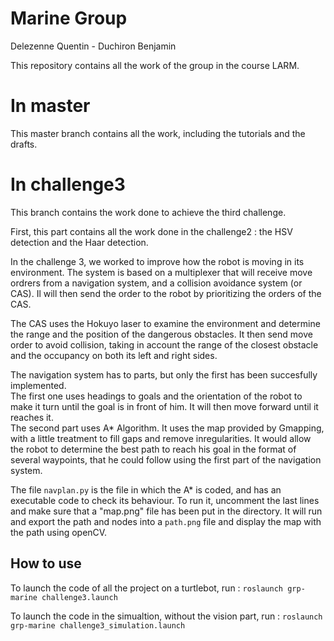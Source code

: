 # Marine Group
Delezenne Quentin - Duchiron Benjamin

This repository contains all the work of the group in the course LARM.

# In **master**
This master branch contains all the work, including the tutorials and the drafts.

# In **challenge3**
This branch contains the work done to achieve the third challenge.  

First, this part contains all the work done in the challenge2 : the HSV detection and the Haar detection.

In the challenge 3, we worked to improve how the robot is moving in its environment. The system is based on a multiplexer that will receive move ordrers from a navigation system, and a collision avoidance system (or CAS). Il will then send the order to the robot by prioritizing the orders of the CAS.

The CAS uses the Hokuyo laser to examine the environment and determine the range and the position of the dangerous obstacles. It then send move order to avoid collision, taking in account the range of the closest obstacle and the occupancy on both its left and right sides.

The navigation system has to parts, but only the first has been succesfully implemented.  
The first one uses headings to goals and the orientation of the robot to make it turn until the goal is in front of him. It will then move forward until it reaches it.  
The second part uses A* Algorithm. It uses the map provided by Gmapping, with a little treatment to fill gaps and remove inregularities. It would allow the robot to determine the best path to reach his goal in the format of several waypoints, that he could follow using the first part of the navigation system.

The file `navplan.py` is the file in which the A* is coded, and has an executable code to check its behaviour. To run it, uncomment the last lines and make sure that a "map.png" file has been put in the directory. It will run and export the path and nodes into a `path.png` file and display the map with the path using openCV.

## How to use

To launch the code of all the project on a turtlebot, run :
`roslaunch grp-marine challenge3.launch`

To launch the code in the simualtion, without the vision part, run :
`roslaunch grp-marine challenge3_simulation.launch`